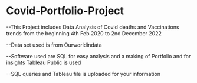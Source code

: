 # Covid-Portfolio-Project

--This Project includes Data Analysis of Covid deaths and Vaccinations trends from the beginning 4th Feb 2020 to 2nd December 2022

--Data set used is from Ourworldindata

--Software used are SQL for easy analysis and a making of Portfolio and for insights Tableau Public is used

--SQL queries and Tableau file is uploaded for your information
